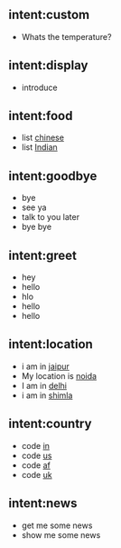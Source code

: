 ## intent:custom

- Whats the temperature?

## intent:display

- introduce

## intent:food

- list [chinese](cuisine)
- list [Indian](cuisine)

## intent:goodbye

- bye
- see ya
- talk to you later
- bye bye

## intent:greet

- hey
- hello
- hlo
- hello
- hello

## intent:location

- i am in [jaipur](loc)
- My location is [noida](loc)
- I am in [delhi](loc)
- i am in [shimla](loc)

## intent:country

- code [in](country_co)
- code [us](country_co)
- code [af](country_co)
- code [uk](country_co)

## intent:news
- get me some news
- show me some news
